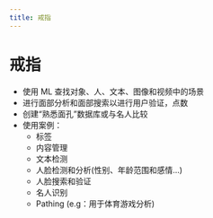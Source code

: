 ```yaml
---
title: 戒指
---
```


# 戒指

- 使用 ML 查找对象、人、文本、图像和视频中的场景
- 进行面部分析和面部搜索以进行用户验证，点数
- 创建“熟悉面孔”数据库或与名人比较
- 使用案例：
  - 标签
  - 内容管理
  - 文本检测
  - 人脸检测和分析(性别、年龄范围和感情...)
  - 人脸搜索和验证
  - 名人识别
  - Pathing (e.g：用于体育游戏分析)
